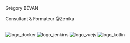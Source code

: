 <section>
    Grégory BÉVAN 
    <br>
    <br>
    Consultant & Formateur  @Zenika
    <br>
    <br>
    <br>
    <div style="vertical-align: middle@">
        <img alt="logo_docker" src="./images/logo_docker.svg">
        <img alt="logo_jenkins" src="./images/logo_jenkins.png">
        <img alt="logo_vuejs" src="./images/logo_vuejs.png">
        <img alt="logo_kotlin" src="./images/logo_kotlin.png">
    </div>
</section>  
